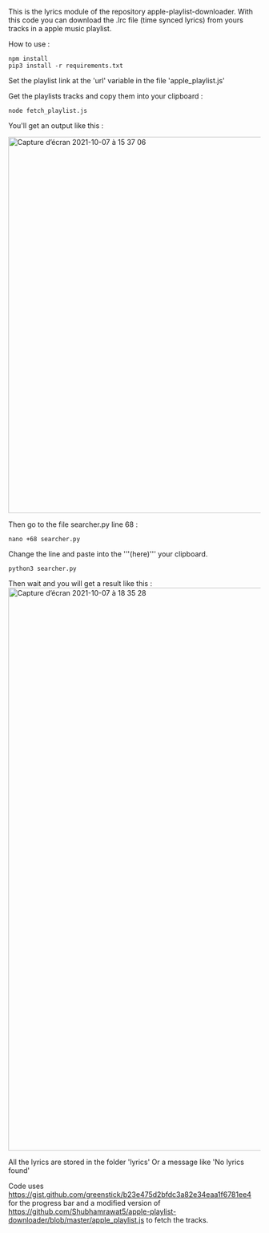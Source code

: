 This is the lyrics module of the repository apple-playlist-downloader.
With this code you can download the .lrc file (time synced lyrics) from yours tracks in a apple music playlist.

How to use :

```
npm install
pip3 install -r requirements.txt
```
Set the playlist link at the 'url' variable in the file 'apple_playlist.js'

Get the playlists tracks and copy them into your clipboard :

```
node fetch_playlist.js
```
You'll get an output like this :


<img width="752" alt="Capture d’écran 2021-10-07 à 15 37 06" src="https://user-images.githubusercontent.com/44288655/136427167-f6ca4fd4-beca-41dd-b17f-2db16cadd75a.png">


Then go to the file searcher.py line 68 : 
```
nano +68 searcher.py 
```
Change the line and paste into the '''(here)''' your clipboard.
```
python3 searcher.py
```
Then wait and you will get a result like this :
<img width="1125" alt="Capture d’écran 2021-10-07 à 18 35 28" src="https://user-images.githubusercontent.com/44288655/136427185-aba0dbe3-86db-4d28-ba6f-1520b6364058.png">

All the lyrics are stored in the folder 'lyrics'
Or a message like 'No lyrics found'



Code uses https://gist.github.com/greenstick/b23e475d2bfdc3a82e34eaa1f6781ee4 for the progress bar and a modified version of https://github.com/Shubhamrawat5/apple-playlist-downloader/blob/master/apple_playlist.js to fetch the tracks.
